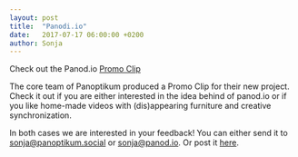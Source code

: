 ```yaml
---
layout: post
title:  "Panodi.io"
date:   2017-07-17 06:00:00 +0200
author: Sonja
---
```


Check out the Panod.io [Promo Clip](https://www.youtube.com/watch?v=9mhBC5-ocWw)

The core team of Panoptikum produced a Promo Clip for their new project. Check it out if you are either interested in the idea behind of panod.io or if you like home-made videos with (dis)appearing furniture and creative synchronization.

In both cases we are interested in your feedback! You can either send it to <sonja@panoptikum.social> or <sonja@panod.io>. Or post it [here](https://blog.panoptikum.social/blog/).
